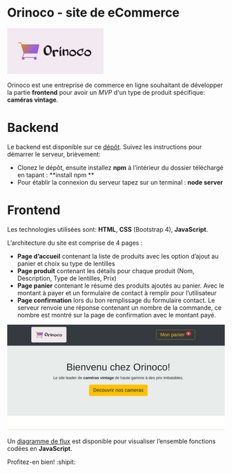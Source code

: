 # Orinoco - site de eCommerce

![logo](https://github.com/AaronMillOro/AaronMillanOropeza_5_04042021/blob/main/img/logo.png)

Orinoco est une entreprise de commerce en ligne souhaitant de développer la partie **frontend** pour avoir un *MVP* d'un type de produit spécifique: **caméras vintage**.

# Backend 

Le backend est disponible sur ce [dépôt](https://github.com/OpenClassrooms-Student-Center/JWDP5). Suivez les instructions pour démarrer le serveur, brièvement:

* Clonez le dépôt, ensuite installez **npm** à l’intérieur du dossier téléchargé en tapant :  **install npm **
* Pour établir la connexion du serveur tapez sur un terminal : **node server**

# Frontend

Les technologies utilisées sont: **HTML**, **CSS** (Bootstrap 4), **JavaScript**.


L’architecture du site est comprise de 4 pages :
* **Page d’accueil** contenant la liste de produits avec les option d’ajout au panier et choix su type de lentilles
* **Page produit** contenant les détails pour chaque produit (Nom, Description, Type de lentilles, Prix)
* **Page panier** contenant le résumé des produits ajoutés au panier. Avec le montant à payer et un formulaire de contact à remplir pour l’utilisateur
* **Page confirmation**  lors du bon remplissage du formulaire contact. Le serveur renvoie une réponse contenant un nombre de la commande, ce nombre est montré sur la page de confirmation avec le montant payé.

![demo](https://github.com/AaronMillOro/AaronMillanOropeza_5_04042021/blob/main/img/demo-app.gif)

Un [diagramme de flux](https://github.com/AaronMillOro/AaronMillanOropeza_5_04042021/blob/main/img/flowchart.pdf) est disponible pour visualiser l’ensemble fonctions codées en **JavaScript**.

Profitez-en bien!
:shipit: